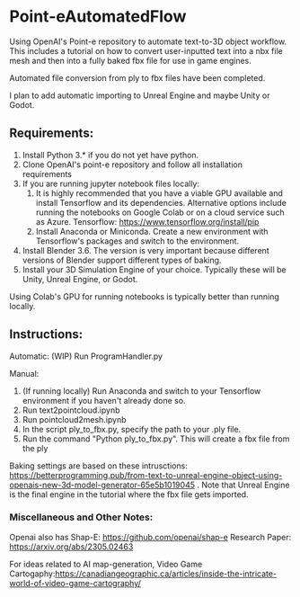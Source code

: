 # Point-eAutomatedFlow
Using OpenAI's Point-e repository to automate text-to-3D object workflow. This includes a tutorial on how to convert user-inputted text into a nbx file mesh and then into a fully baked fbx file for use in game engines.

Automated file conversion from ply to fbx files have been completed. 

I plan to add automatic importing to Unreal Engine and maybe Unity or Godot. 

## Requirements: 
1. Install Python 3.* if you do not yet have python.
3. Clone OpenAI's point-e repository and follow all installation requirements
4. If you are running jupyter notebook files locally:
    1. It is highly recommended that you have a viable GPU available and install Tensorflow and its dependencies. Alternative options include running the notebooks on Google Colab or on a cloud service such as Azure. Tensorflow: https://www.tensorflow.org/install/pip
    2. Install Anaconda or Miniconda. Create a new environment with Tensorflow's packages and switch to the environment.   
5. Install Blender 3.6. The version is very important because different versions of Blender support different types of baking. 
6. Install your 3D Simulation Engine of your choice. Typically these will be Unity, Unreal Engine, or Godot. 

Using Colab's GPU for running notebooks is typically better than running locally. 
## Instructions: 
Automatic:
(WIP) Run ProgramHandler.py

Manual:
1. (If running locally) Run Anaconda and switch to your Tensorflow environment if you haven't already done so.
3. Run text2pointcloud.ipynb
4. Run pointcloud2mesh.ipynb
5. In the script ply_to_fbx.py, specify the path to your .ply file.
6. Run the command "Python ply_to_fbx.py". This will create a fbx file from the ply  

Baking settings are based on these intrusctions: https://betterprogramming.pub/from-text-to-unreal-engine-object-using-openais-new-3d-model-generator-65e5b1019045 . Note that Unreal Engine is the final engine in the tutorial where the fbx file gets imported.

### Miscellaneous and Other Notes: 
Openai also has Shap-E: https://github.com/openai/shap-e Research Paper: https://arxiv.org/abs/2305.02463

For ideas related to AI map-generation, Video Game Cartogaphy:https://canadiangeographic.ca/articles/inside-the-intricate-world-of-video-game-cartography/


